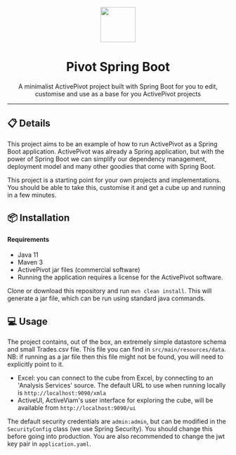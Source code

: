 <p align="center">
  <img width="80" src="https://github.com/activeviam/ps-pivot-springboot/blob/5.8-jdk8/activeviam.svg" />
</p>
<h1 align="center">Pivot Spring Boot</h1>
<p align="center">A minimalist ActivePivot project built with Spring Boot for you to edit, customise and use as a base for you ActivePivot projects</p>

---

## 📋 Details
This project aims to be an example of how to run ActivePivot as a Spring Boot application. ActivePivot was already a Spring application, but with the power of Spring Boot we can simplify our dependency management, deployment model and many other goodies that come with Spring Boot.

This project is a starting point for your own projects and implementations. You should be able to take this, customise it and get a cube up and running in a few minutes.

## 📦 Installation
#### Requirements
- Java 11
- Maven 3
- ActivePivot jar files (commercial software)
- Running the application requires a license for the ActivePivot software.

Clone or download this repository and run `mvn clean install`.
This will generate a jar file, which can be run using standard java commands.

## 💻 Usage
The project contains, out of the box, an extremely simple datastore schema and small Trades.csv file. This file you can find in `src/main/resources/data`. NB: if running as a jar file then this file might not be found, you will need to explicitly point to it.

- Excel: you can connect to the cube from Excel, by connecting to an 'Analysis Services' source. The default URL to use when running locally is `http://localhost:9090/xmla`
- ActiveUI, ActiveViam's user interface for exploring the cube, will be available from `http://localhost:9090/ui`

The default security credentials are `admin:admin`, but can be modified in the `SecurityConfig` class (we use Spring Security). You should change this before going into production. You are also recommended to change the jwt key pair in `application.yaml`.

